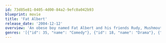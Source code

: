 ```yaml
---
id: 73d85e81-0405-4d00-84a2-9efc0a042b93
blueprint: movie
title: 'Fat Albert'
release_date: '2004-12-12'
overview: 'An obese boy named Fat Albert and his friends Rudy, Mushmouth, Bill, Dumb Donald, Russell, and Weird Harold, pulls into trouble when they "fall" out of their TV world into the real world, where Fat Albert tries to help a young girl, Doris, make friends.'
genres: '[{"id": 35, "name": "Comedy"}, {"id": 18, "name": "Drama"}, {"id": 10751, "name": "Family"}]'
---
```


